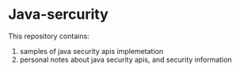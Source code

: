 # Java-sercurity

This repository contains:
1. samples of java security apis implemetation
2. personal notes about java security apis, and security information 
